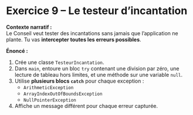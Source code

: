 # Exercice 9 – Le testeur d’incantation

**Contexte narratif :**  
Le Conseil veut tester des incantations sans jamais que l’application ne plante. Tu vas **intercepter toutes les erreurs possibles**.

**Énoncé :**  
1. Crée une classe `TesteurIncantation`.  
2. Dans `main`, entoure un bloc `try` contenant une division par zéro, une lecture de tableau hors limites, et une méthode sur une variable `null`.  
3. Utilise **plusieurs blocs `catch`** pour chaque exception :  
   - `ArithmeticException`  
   - `ArrayIndexOutOfBoundsException`  
   - `NullPointerException`  
4. Affiche un message différent pour chaque erreur capturée.


